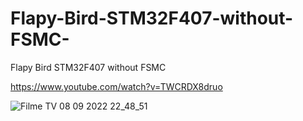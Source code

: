 # Flapy-Bird-STM32F407-without-FSMC-
Flapy Bird STM32F407 without FSMC

https://www.youtube.com/watch?v=TWCRDX8druo

![Filme   TV 08 09 2022 22_48_51](https://user-images.githubusercontent.com/31142397/196008029-e910d0cd-8c40-466c-9735-bd578409b0dd.jpg)
